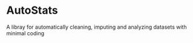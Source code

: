 # AutoStats
 A libray for automatically cleaning, imputing and analyzing datasets with minimal coding
